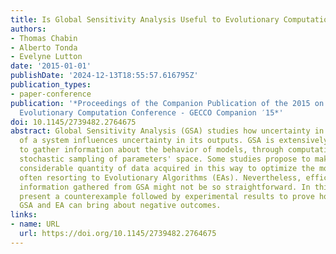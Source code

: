 ```yaml
---
title: Is Global Sensitivity Analysis Useful to Evolutionary Computation?
authors:
- Thomas Chabin
- Alberto Tonda
- Evelyne Lutton
date: '2015-01-01'
publishDate: '2024-12-13T18:55:57.616795Z'
publication_types:
- paper-conference
publication: '*Proceedings of the Companion Publication of the 2015 on Genetic and
  Evolutionary Computation Conference - GECCO Companion ′15*'
doi: 10.1145/2739482.2764675
abstract: Global Sensitivity Analysis (GSA) studies how uncertainty in the inputs
  of a system influences uncertainty in its outputs. GSA is extensively used by experts
  to gather information about the behavior of models, through computationally-intensive
  stochastic sampling of parameters' space. Some studies propose to make use of the
  considerable quantity of data acquired in this way to optimize the model parameters,
  often resorting to Evolutionary Algorithms (EAs). Nevertheless, efficiently exploiting
  information gathered from GSA might not be so straightforward. In this paper, we
  present a counterexample followed by experimental results to prove how naively combining
  GSA and EA can bring about negative outcomes.
links:
- name: URL
  url: https://doi.org/10.1145/2739482.2764675
---
```


